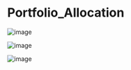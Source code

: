 # Portfolio_Allocation

![image](https://github.com/user-attachments/assets/1aa60d0b-810c-4ec4-9db8-0173a1334a3c)

![image](https://github.com/user-attachments/assets/e1dfc679-edd6-4bbc-b04c-db8d67042881)

![image](https://github.com/user-attachments/assets/4855ff7a-e88b-4420-8984-fd06999fae24)
